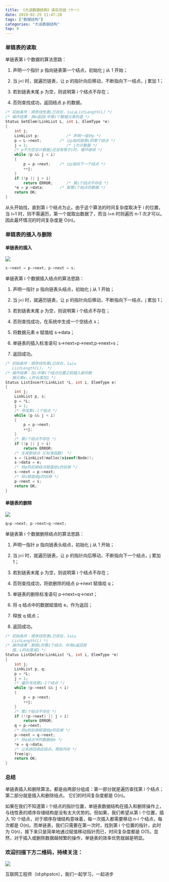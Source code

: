 ```yaml
---
title: 《大话数据结构》读后总结（十一）
date: 2019-02-25 11:47:28
tags: ["数据结构"]
categories: "大话数据结构"
top: 0
---
```


### 单链表的读取

单链表第 i 个数据的算法思路：

1. 声明一个指针 p 指向链表第一个结点，初始化 j 从 1 开始；

2. 当 j<i 时，就遍历链表，让 p 的指针向后移动，不断指向下一结点，j 累加 1；

3. 若到链表末尾 p 为空，则说明第 i 个结点不存在；

4. 否则查找成功，返回结点 p 的数据。

```c
/* 初始条件：顺序线性表L已存在，1≤i≤ListLength(L) */
/* 操作结果：用e返回L中第i个数据元素的值 */
Status GetElem(LinkList L, int i, ElemType *e)
{
    int j;
    LinkList p;            /* 声明一指针p */
    p = L->next;        /* 让p指向链表L的第个结点 */
    j = 1;                 /* j为计数器 */
    /* p不为空且计数器j还没有等于i时，循环继续 */
    while (p && j < i)
    {
        p = p->next;    /* 让p指向下一个结点 */
        ++j;
    }
    if (!p || j > i)
        return ERROR;      /* 第i个结点不存在 */
    *e = p->data;       /* 取第i个结点的数据 */
    return OK;
}
```

从头开始找，直到第 i 个结点为止。由于这个算法的时间复杂度取决于 i 的位置，当 i=1 时，则不需遍历，第一个就取出数据了，而当 i=n 时则遍历 n-1 次才可以。因此最坏情况的时间复杂度是 O(n)。

### 单链表的插入与删除

#### 单链表的插入

![](http://ww1.sinaimg.cn/large/a616b9a4gy1g4y027yrq5j20lc0dpwep.jpg)

```c
s->next = p->next; p->next = s;
```

单链表第 i 个数据插入结点的算法思路：

1. 声明一指针 p 指向链表头结点，初始化 j 从 1 开始；

2. 当 j<i 时，就遍历链表，让 p 的指针向后移动，不断指向下一结点，j 累加 1；

3. 若到链表末尾 p 为空，则说明第 i 个结点不存在；

4. 否则查找成功，在系统中生成一个空结点 s；

5. 将数据元素 e 赋值给 s->data；

6. 单链表的插入标准语句 s->next=p->next;p->next=s；

7. 返回成功。

```c
/* 初始条件：顺序线性表L已存在，1≤i≤
   ListLength(L)， */
/* 操作结果：在L中第i个结点位置之前插入新的数
   据元素e，L的长度加1 */
Status ListInsert(LinkList *L, int i, ElemType e)
{
    int j;
    LinkList p, s;
    p = *L;
    j = 1;
    /* 寻找第i-1个结点 */
    while (p && j < i)
    {
        p = p->next;
        ++j;
    }
    /* 第i个结点不存在 */
    if (!p || j > i)
        return ERROR;
    /* 生成新结点（C标准函数） */
    s = (LinkList)malloc(sizeof(Node));
    s->data = e;
    /* 将p的后继结点赋值给s的后继 */
    s->next = p->next;
    /* 将s赋值给p的后继 */
    p->next = s;
    return OK;
}
```

#### 单链表的删除

![](http://ww1.sinaimg.cn/large/a616b9a4gy1g4y0jza8zaj20w00bfjrj.jpg)

```c
q=p->next; p->next=q->next;
```

单链表第 i 个数据删除结点的算法思路：

1. 声明一指针 p 指向链表头结点，初始化 j 从 1 开始；

2. 当 j<i 时，就遍历链表，让 p 的指针向后移动，不断指向下一个结点，j 累加 1；

3. 若到链表末尾 p 为空，则说明第 i 个结点不存在；

4. 否则查找成功，将欲删除的结点 p->next 赋值给 q；

5. 单链表的删除标准语句 p->next=q->next；

6. 将 q 结点中的数据赋值给 e，作为返回；

7. 释放 q 结点；

8. 返回成功。

```c
/* 初始条件：顺序线性表L已存在，1≤i≤
   ListLength(L) */
/* 操作结果：删除L的第i个结点，并用e返回其
   值，L的长度减1 */
Status ListDelete(LinkList *L, int i, ElemType *e)
{
    int j;
    LinkList p, q;
    p = *L;
    j = 1;
    /* 遍历寻找第i-1个结点 */
    while (p->next && j < i)
    {
        p = p->next;
        ++j;
    }
    /* 第i个结点不存在 */
    if (!(p->next) || j > i)
        return ERROR;
    q = p->next;
    /* 将q的后继赋值给p的后继 */
    p->next = q->next;
    /* 将q结点中的数据给e */
    *e = q->data;
    /* 让系统回收此结点，释放内存 */
    free(q);
    return OK;
}
```

### 总结

单链表插入和删除算法，都是由两部分组成：第一部分就是遍历查找第 i 个结点；第二部分就是插入和删除结点。
它们的时间复杂度都是 O(n)。

如果在我们不知道第 i 个结点的指针位置，单链表数据结构在插入和删除操作上，与线性表的顺序存储结构是没有太大优势的。但如果，我们希望从第 i 个位置，插入 10 个结点，对于顺序存储结构意味着，每一次插入都需要移动 n-i 个结点，每次都是 O(n)。而单链表，我们只需要在第一次时，找到第 i 个位置的指针，此时为 O(n)，接下来只是简单地通过赋值移动指针而已，时间复杂度都是 O(1)。显然，对于插入或删除数据越频繁的操作，单链表的效率优势就越是明显。

### 欢迎扫描下方二维码，持续关注：

![](http://ww1.sinaimg.cn/large/a616b9a4gy1g4xzv954a4j20760763yo.jpg)

互联网工程师（id:phpstcn），我们一起学习，一起进步
